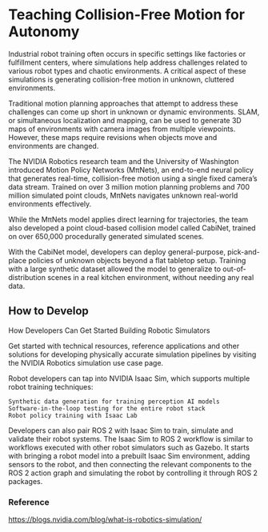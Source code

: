 # Teaching Collision-Free Motion for Autonomy 

Industrial robot training often occurs in specific settings like factories or fulfillment centers, where simulations help address challenges related to various robot types and chaotic environments. A critical aspect of these simulations is generating collision-free motion in unknown, cluttered environments.

Traditional motion planning approaches that attempt to address these challenges can come up short in unknown or dynamic environments. SLAM, or simultaneous localization and mapping, can be used to generate 3D maps of environments with camera images from multiple viewpoints. However, these maps require revisions when objects move and environments are changed.

The NVIDIA Robotics research team and the University of Washington introduced Motion Policy Networks (MπNets), an end-to-end neural policy that generates real-time, collision-free motion using a single fixed camera’s data stream. Trained on over 3 million motion planning problems and 700 million simulated point clouds, MπNets navigates unknown real-world environments effectively.

While the MπNets model applies direct learning for trajectories, the team also developed a point cloud-based collision model called CabiNet, trained on over 650,000 procedurally generated simulated scenes.

With the CabiNet model, developers can deploy general-purpose, pick-and-place policies of unknown objects beyond a flat tabletop setup. Training with a large synthetic dataset allowed the model to generalize to out-of-distribution scenes in a real kitchen environment, without needing any real data.

## How to Develop 

How Developers Can Get Started Building Robotic Simulators

Get started with technical resources, reference applications and other solutions for developing physically accurate simulation pipelines by visiting the NVIDIA Robotics simulation use case page.

Robot developers can tap into NVIDIA Isaac Sim, which supports multiple robot training techniques:

    Synthetic data generation for training perception AI models
    Software-in-the-loop testing for the entire robot stack
    Robot policy training with Isaac Lab

Developers can also pair ROS 2 with Isaac Sim to train, simulate and validate their robot systems. The Isaac Sim to ROS 2 workflow is similar to workflows executed with other robot simulators such as Gazebo. It starts with bringing a robot model into a prebuilt Isaac Sim environment, adding sensors to the robot, and then connecting the relevant components to the ROS 2 action graph and simulating the robot by controlling it through ROS 2 packages.


### Reference 
https://blogs.nvidia.com/blog/what-is-robotics-simulation/

